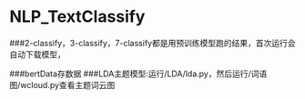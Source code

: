 # NLP_TextClassify
###2-classify，3-classify，7-classify都是用预训练模型跑的结果，首次运行会自动下载模型，

###bertData存数据
###LDA主题模型:运行/LDA/lda.py，然后运行/词语图/wcloud.py查看主题词云图

